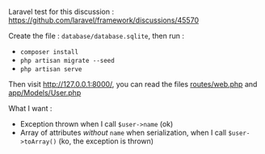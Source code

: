 Laravel test for this discussion : https://github.com/laravel/framework/discussions/45570

Create the file : `database/database.sqlite`, then run :

- `composer install`
- `php artisan migrate --seed`
- `php artisan serve`

Then visit http://127.0.0.1:8000/, you can read the files [routes/web.php](routes/web.php) and [app/Models/User.php](app/Models/User.php)

What I want :

- Exception thrown when I call `$user->name` (ok)
- Array of attributes *without* `name` when serialization, when I call `$user->toArray()` (ko, the exception is thrown)
